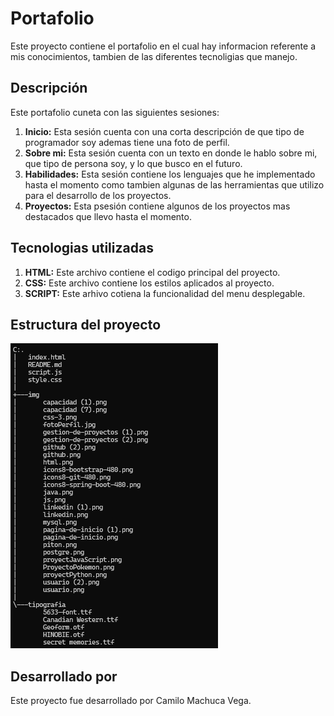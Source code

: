# Portafolio
Este proyecto contiene el portafolio  en el cual hay informacion referente a mis conocimientos, tambien de las diferentes tecnoligias que manejo.

## Descripción
Este portafolio cuneta con las siguientes sesiones:

1. **Inicio:** Esta sesión cuenta con una corta descripción de que tipo de programador soy ademas tiene una foto de perfil.
2. **Sobre mi:** Esta sesión cuenta con un texto en donde le hablo sobre mi, que tipo de persona soy, y lo que busco en el futuro.
3. **Habilidades:** Esta sesión contiene los lenguajes que he implementado hasta el momento como tambien algunas de las herramientas que utilizo para el desarrollo de los proyectos.
4. **Proyectos:** Esta psesión contiene algunos de los proyectos mas destacados que llevo hasta el momento.

## Tecnologias utilizadas

1. **HTML:** Este archivo contiene el codigo principal del proyecto.
2. **CSS:** Este archivo contiene los estilos aplicados al proyecto.
3. **SCRIPT:** Este arhivo cotiena la funcionalidad del menu desplegable.

## Estructura del proyecto
![alt text](</img/Captura de pantalla 2025-03-11 145413.png>)

## Desarrollado por
Este proyecto fue desarrollado por Camilo Machuca Vega.